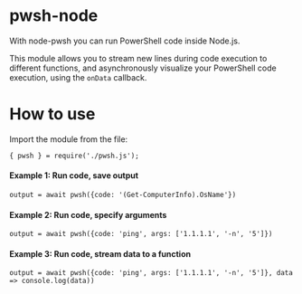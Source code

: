 # pwsh-node
With node-pwsh you can run PowerShell code inside Node.js.

This module allows you to stream new lines during code execution to different functions, and asynchronously visualize your PowerShell code execution, using the `onData` callback.

# How to use

Import the module from the file:

```
{ pwsh } = require('./pwsh.js');
```

#### Example 1: Run code, save output

```
output = await pwsh({code: '(Get-ComputerInfo).OsName'})
```

#### Example 2: Run code, specify arguments

```
output = await pwsh({code: 'ping', args: ['1.1.1.1', '-n', '5']})
```

#### Example 3: Run code, stream data to a function

```
output = await pwsh({code: 'ping', args: ['1.1.1.1', '-n', '5']}, data => console.log(data))
```
